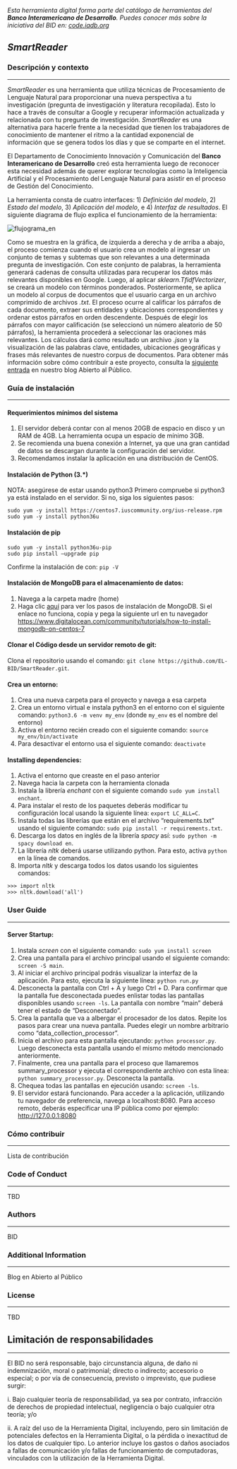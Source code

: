 *Esta herramienta digital forma parte del catálogo de herramientas del **Banco Interamericano de Desarrollo**. Puedes conocer más sobre la iniciativa del BID en: [code.iadb.org](https://code.iadb.org/es)*

## *SmartReader*

### Descripción y contexto
---

*SmartReader* es una herramienta que utiliza técnicas de Procesamiento de Lenguaje Natural para proporcionar una nueva perspectiva a tu investigación (pregunta de investigación y literatura recopilada). Esto lo hace a través de consultar a Google y recuperar información actualizada y relacionada con tu pregunta de investigación. *SmartReader* es una alternativa para hacerle frente a la necesidad que tienen los trabajadores de conocimiento de mantener el ritmo a la cantidad exponencial de información que se genera todos los días y que se comparte en el internet.

El Departamento de Conocimiento Innovación y Comunicación del **Banco Interamericano de Desarrollo** creó esta herramienta luego de reconocer esta necesidad además de querer explorar tecnologías como la Inteligencia Artificial y el Procesamiento del Lenguaje Natural para asistir en el proceso de Gestión del Conocimiento.

La herramienta consta de cuatro interfaces: 1) *Definición del modelo*, 2) *Estado del modelo*, 3) *Aplicación del modelo*, e 4) *Interfaz de resultados*. El siguiente diagrama de flujo explica el funcionamiento de la herramienta:


![flujograma_en](https://code.iadb.org/sites/default/files/inline-images/chart_es.png "Flow Chart SmartReader")

Como se muestra en la gráfica, de izquierda a derecha y de arriba a abajo, el proceso comienza cuando el usuario crea un modelo al ingresar un conjunto de temas y subtemas que son relevantes a una determinada pregunta de investigación. Con este conjunto de palabras, la herramienta generará cadenas de consulta utilizadas para recuperar los datos más relevantes disponibles en Google. Luego, al aplicar *sklearn.TfidfVectorizer*, se creará un modelo con términos ponderados. Posteriormente, se aplica un modelo al corpus de documentos que el usuario carga en un archivo comprimido de archivos *.txt*. El proceso ocurre al calificar los párrafos de cada documento, extraer sus entidades y ubicaciones correspondientes y ordenar estos párrafos en orden descendente. Después de elegir los párrafos con mayor calificación (se seleccionó un número aleatorio de 50 párrafos), la herramienta procederá a seleccionar las oraciones más relevantes. Los cálculos dará como resultado un archivo *.json* y la visualización de las palabras clave, entidades, ubicaciones geográficas y frases más relevantes de nuestro corpus de documentos. Para obtener más información sobre cómo contribuir a este proyecto, consulta la [siguiente entrada](https://www.google.com/) en nuestro blog Abierto al Público.
 	
### Guía de instalación
---

#### Requerimientos mínimos del sistema
1.	El servidor deberá contar con al menos 20GB de espacio en disco y un RAM de 4GB. La herramienta ocupa un espacio de mínimo 3GB.
2.	Se recomienda una buena conexión a Internet, ya que una gran cantidad de datos se descargan durante la configuración del servidor.
3.	Recomendamos instalar la aplicación en una distribución de CentOS.

#### Instalación de Python (3.\*)
NOTA: asegúrese de estar usando python3
Primero compruebe si python3 ya está instalado en el servidor. Si no, siga los siguientes pasos:
```
sudo yum -y install https://centos7.iuscommunity.org/ius-release.rpm
sudo yum -y install python36u
```

#### Instalación de pip
```
sudo yum -y install python36u-pip
sudo pip install –upgrade pip
```
Confirme la instalación de con: `pip -V`

#### Instalación de MongoDB para el almacenamiento de datos:
1.	Navega a la carpeta madre (home)
2.	Haga clic [aquí](https://www.digitalocean.com/community/tutorials/how-to-install-mongodb-on-centos-7) para ver los pasos de instalación de MongoDB. Si el enlace no funciona, copia y pega la siguiente url en tu navegador https://www.digitalocean.com/community/tutorials/how-to-install-mongodb-on-centos-7 

#### Clonar el Código desde un servidor remoto de git:
Clona el repositorio usando el comando: `git clone https://github.com/EL-BID/SmartReader.git`.

#### Crea un entorno:
1.	Crea una nueva carpeta para el proyecto y navega a esa carpeta
2.	Crea un entorno virtual e instala python3 en el entorno con el siguiente comando: `python3.6 -m venv my_env` (donde `my_env` es el nombre del entorno)
3.	Activa el entorno recién creado con el siguiente comando: `source my_env/bin/activate`  
4.	Para desactivar el entorno usa el siguiente comando: `deactivate`  

#### Installing dependencies:
1.	Activa el entorno que creaste en el paso anterior 
2.	Navega hacia la carpeta con la herramienta clonada 
3.	Instala la librería *enchant* con el siguiente comando `sudo yum install enchant`.
4.	Para instalar el resto de los paquetes deberás modificar tu configuración local usando la siguiente línea: `export LC_ALL=C`.
5.	Instala todas las librerías que están en el archivo “requirements.txt” usando el siguiente comando: `sudo pip install -r requirements.txt`.
6.	Descarga los datos en inglés de la librería *spacy* así:  `sudo python -m spacy download en`.
7.	La librería *nltk* deberá usarse utilizando python. Para esto, activa `python` en la línea de comandos.
8.	Importa *nltk* y descarga todos los datos usando los siguientes comandos:

```
>>> import nltk
>>> nltk.download('all')
```

### User Guide
---

#### Server Startup:
1.	Instala  *screen* con el siguiente comando: `sudo yum install screen`
2.	Crea una pantalla para el archivo principal usando el siguiente comando: `screen -S main`.
3.	Al iniciar el archivo principal podrás visualizar la interfaz de la aplicación. Para esto, ejecuta la siguiente línea: `python run.py`
4.	Desconecta la pantalla con Ctrl + A y luego Ctrl + D. Para confirmar que la pantalla fue desconectada puedes enlistar todas las pantallas disponibles usando `screen -ls`. La pantalla con nombre “main” deberá tener el estado de “Desconectado”.
5.	Crea la pantalla que va a albergar el procesador de los datos. Repite los pasos para crear una nueva pantalla. Puedes elegir un nombre arbitrario como “data_collection_processor”. 
6.	Inicia el archivo para esta pantalla ejecutando: `python processor.py`. Luego desconecta esta pantalla usando el mismo método mencionado anteriormente.
7.	Finalmente, crea una pantalla para el proceso que llamaremos summary_processor y ejecuta el correspondiente archivo con esta línea: `python summary_processor.py`. Desconecta la pantalla.
8.	Chequea todas las pantallas en ejecución usando: `screen -ls`.
9.	El servidor estará funcionando. Para acceder a la aplicación, utilizando tu navegador de preferencia, navega a localhost:8080. Para acceso remoto, deberás especificar una IP pública como por ejemplo: http://127.0.0.1:8080

### Cómo contribuir
---
Lista de contribución

### Code of Conduct 
---

TBD

### Authors
---

BID

### Additional Information
---

Blog en Abierto al Público

### License 
---

TBD

## Limitación de responsabilidades
---

El BID no será responsable, bajo circunstancia alguna, de daño ni indemnización, moral o patrimonial; directo o indirecto; accesorio o especial; o por vía de consecuencia, previsto o imprevisto, que pudiese surgir:

i. Bajo cualquier teoría de responsabilidad, ya sea por contrato, infracción de derechos de propiedad intelectual, negligencia o bajo cualquier otra teoría; y/o

ii. A raíz del uso de la Herramienta Digital, incluyendo, pero sin limitación de potenciales defectos en la Herramienta Digital, o la pérdida o inexactitud de los datos de cualquier tipo. Lo anterior incluye los gastos o daños asociados a fallas de comunicación y/o fallas de funcionamiento de computadoras, vinculados con la utilización de la Herramienta Digital.

